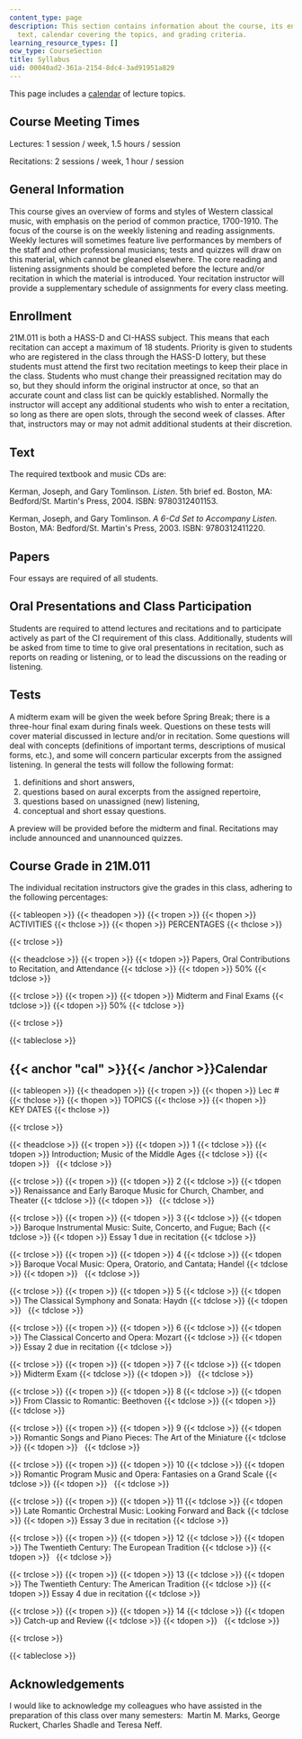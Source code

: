 ```yaml
---
content_type: page
description: This section contains information about the course, its enrollment, required
  text, calendar covering the topics, and grading criteria.
learning_resource_types: []
ocw_type: CourseSection
title: Syllabus
uid: 00040ad2-361a-2154-8dc4-3ad91951a829
---
```


This page includes a [calendar](#cal) of lecture topics.

Course Meeting Times
--------------------

Lectures: 1 session / week, 1.5 hours / session

Recitations: 2 sessions / week, 1 hour / session

General Information
-------------------

This course gives an overview of forms and styles of Western classical music, with emphasis on the period of common practice, 1700-1910. The focus of the course is on the weekly listening and reading assignments. Weekly lectures will sometimes feature live performances by members of the staff and other professional musicians; tests and quizzes will draw on this material, which cannot be gleaned elsewhere. The core reading and listening assignments should be completed before the lecture and/or recitation in which the material is introduced. Your recitation instructor will provide a supplementary schedule of assignments for every class meeting.

Enrollment
----------

21M.011 is both a HASS-D and CI-HASS subject. This means that each recitation can accept a maximum of 18 students. Priority is given to students who are registered in the class through the HASS-D lottery, but these students must attend the first two recitation meetings to keep their place in the class. Students who must change their preassigned recitation may do so, but they should inform the original instructor at once, so that an accurate count and class list can be quickly established. Normally the instructor will accept any additional students who wish to enter a recitation, so long as there are open slots, through the second week of classes. After that, instructors may or may not admit additional students at their discretion.

Text
----

The required textbook and music CDs are:

Kerman, Joseph, and Gary Tomlinson. _Listen_. 5th brief ed. Boston, MA: Bedford/St. Martin's Press, 2004. ISBN: 9780312401153.

Kerman, Joseph, and Gary Tomlinson. _A 6-Cd Set to Accompany Listen._ Boston, MA: Bedford/St. Martin's Press, 2003. ISBN: 9780312411220.

Papers
------

Four essays are required of all students.

Oral Presentations and Class Participation
------------------------------------------

Students are required to attend lectures and recitations and to participate actively as part of the CI requirement of this class. Additionally, students will be asked from time to time to give oral presentations in recitation, such as reports on reading or listening, or to lead the discussions on the reading or listening.

Tests
-----

A midterm exam will be given the week before Spring Break; there is a three-hour final exam during finals week. Questions on these tests will cover material discussed in lecture and/or in recitation. Some questions will deal with concepts (definitions of important terms, descriptions of musical forms, etc.), and some will concern particular excerpts from the assigned listening. In general the tests will follow the following format:

1.  definitions and short answers,
2.  questions based on aural excerpts from the assigned repertoire,
3.  questions based on unassigned (new) listening,
4.  conceptual and short essay questions.

A preview will be provided before the midterm and final. Recitations may include announced and unannounced quizzes.

Course Grade in 21M.011
-----------------------

The individual recitation instructors give the grades in this class, adhering to the following percentages:

{{< tableopen >}}
{{< theadopen >}}
{{< tropen >}}
{{< thopen >}}
ACTIVITIES
{{< thclose >}}
{{< thopen >}}
PERCENTAGES
{{< thclose >}}

{{< trclose >}}

{{< theadclose >}}
{{< tropen >}}
{{< tdopen >}}
Papers, Oral Contributions to Recitation, and Attendance
{{< tdclose >}}
{{< tdopen >}}
50%
{{< tdclose >}}

{{< trclose >}}
{{< tropen >}}
{{< tdopen >}}
Midterm and Final Exams
{{< tdclose >}}
{{< tdopen >}}
50%
{{< tdclose >}}

{{< trclose >}}

{{< tableclose >}}

{{< anchor "cal" >}}{{< /anchor >}}Calendar
-------------------------------------------

{{< tableopen >}}
{{< theadopen >}}
{{< tropen >}}
{{< thopen >}}
Lec #
{{< thclose >}}
{{< thopen >}}
TOPICS
{{< thclose >}}
{{< thopen >}}
KEY DATES
{{< thclose >}}

{{< trclose >}}

{{< theadclose >}}
{{< tropen >}}
{{< tdopen >}}
1
{{< tdclose >}}
{{< tdopen >}}
Introduction; Music of the Middle Ages
{{< tdclose >}}
{{< tdopen >}}
 
{{< tdclose >}}

{{< trclose >}}
{{< tropen >}}
{{< tdopen >}}
2
{{< tdclose >}}
{{< tdopen >}}
Renaissance and Early Baroque Music for Church, Chamber, and Theater
{{< tdclose >}}
{{< tdopen >}}
 
{{< tdclose >}}

{{< trclose >}}
{{< tropen >}}
{{< tdopen >}}
3
{{< tdclose >}}
{{< tdopen >}}
Baroque Instrumental Music: Suite, Concerto, and Fugue; Bach
{{< tdclose >}}
{{< tdopen >}}
Essay 1 due in recitation
{{< tdclose >}}

{{< trclose >}}
{{< tropen >}}
{{< tdopen >}}
4
{{< tdclose >}}
{{< tdopen >}}
Baroque Vocal Music: Opera, Oratorio, and Cantata; Handel
{{< tdclose >}}
{{< tdopen >}}
 
{{< tdclose >}}

{{< trclose >}}
{{< tropen >}}
{{< tdopen >}}
5
{{< tdclose >}}
{{< tdopen >}}
The Classical Symphony and Sonata: Haydn
{{< tdclose >}}
{{< tdopen >}}
 
{{< tdclose >}}

{{< trclose >}}
{{< tropen >}}
{{< tdopen >}}
6
{{< tdclose >}}
{{< tdopen >}}
The Classical Concerto and Opera: Mozart
{{< tdclose >}}
{{< tdopen >}}
Essay 2 due in recitation
{{< tdclose >}}

{{< trclose >}}
{{< tropen >}}
{{< tdopen >}}
7
{{< tdclose >}}
{{< tdopen >}}
Midterm Exam
{{< tdclose >}}
{{< tdopen >}}
 
{{< tdclose >}}

{{< trclose >}}
{{< tropen >}}
{{< tdopen >}}
8
{{< tdclose >}}
{{< tdopen >}}
From Classic to Romantic: Beethoven
{{< tdclose >}}
{{< tdopen >}}
 
{{< tdclose >}}

{{< trclose >}}
{{< tropen >}}
{{< tdopen >}}
9
{{< tdclose >}}
{{< tdopen >}}
Romantic Songs and Piano Pieces: The Art of the Miniature
{{< tdclose >}}
{{< tdopen >}}
 
{{< tdclose >}}

{{< trclose >}}
{{< tropen >}}
{{< tdopen >}}
10
{{< tdclose >}}
{{< tdopen >}}
Romantic Program Music and Opera: Fantasies on a Grand Scale
{{< tdclose >}}
{{< tdopen >}}
 
{{< tdclose >}}

{{< trclose >}}
{{< tropen >}}
{{< tdopen >}}
11
{{< tdclose >}}
{{< tdopen >}}
Late Romantic Orchestral Music: Looking Forward and Back
{{< tdclose >}}
{{< tdopen >}}
Essay 3 due in recitation
{{< tdclose >}}

{{< trclose >}}
{{< tropen >}}
{{< tdopen >}}
12
{{< tdclose >}}
{{< tdopen >}}
The Twentieth Century: The European Tradition
{{< tdclose >}}
{{< tdopen >}}
 
{{< tdclose >}}

{{< trclose >}}
{{< tropen >}}
{{< tdopen >}}
13
{{< tdclose >}}
{{< tdopen >}}
The Twentieth Century: The American Tradition
{{< tdclose >}}
{{< tdopen >}}
Essay 4 due in recitation
{{< tdclose >}}

{{< trclose >}}
{{< tropen >}}
{{< tdopen >}}
14
{{< tdclose >}}
{{< tdopen >}}
Catch-up and Review
{{< tdclose >}}
{{< tdopen >}}
 
{{< tdclose >}}

{{< trclose >}}

{{< tableclose >}}

Acknowledgements
----------------

I would like to acknowledge my colleagues who have assisted in the preparation of this class over many semesters:  Martin M. Marks, George Ruckert, Charles Shadle and Teresa Neff.